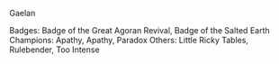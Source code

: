 Gaelan

Badges: Badge of the Great Agoran Revival, Badge of the Salted Earth 
Champions: Apathy, Apathy, Paradox
Others: Little Ricky Tables, Rulebender, Too Intense


